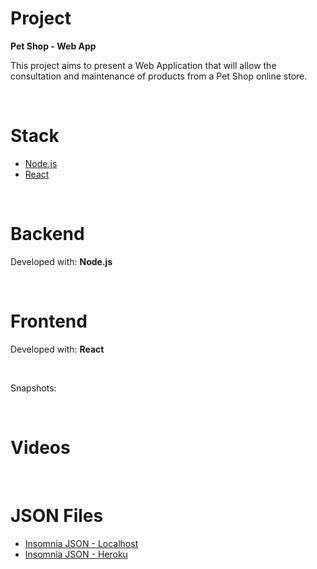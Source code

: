 
<p align="center">
  <!--<img alt="Yoda" src=".github/yoda_icon.png">-->
</p>

# Project
<strong>Pet Shop - Web App</strong>

This project aims to present a Web Application that will allow the consultation and maintenance of products from a Pet Shop online store.

<br/>

# Stack

- [Node.js](https://nodejs.org/en)
- [React](https://reactjs.org)

<br/>

# Backend
Developed with: <strong>Node.js</strong>

<br/>

# Frontend
Developed with: <strong>React</strong>

<br/>

Snapshots:

<p align="center">
  <!--
  <img alt="Snapshot1" src=".github/snapshot1.png">
  <img alt="Snapshot2" src=".github/snapshot2.png">
  <img alt="Snapshot3" src=".github/snapshot3.png">
  -->
</p>

<br/>

# Videos
<!--
- [Medidor de Consumo - Web App Demo](https://youtu.be/ysfJrAA-LAE)
- [Fluxograma do Projeto](https://youtu.be/lR0X3cR9dAk)
- [Backend (Node.js) - Parte 1](https://youtu.be/yT_jV0aznuc)
- [Backend (Node.js) - Parte 2](https://youtu.be/7e_3LmQipsA)
- [Frontend (React)](https://youtu.be/nTU33jcWwQI)
-->

<br/>

# JSON Files

- [Insomnia JSON - Localhost](https://drive.google.com/file/d/1L0DX6FQwu9L40Btl4BiOaMTZq1_WHPQ1/view?usp=sharing)
- [Insomnia JSON - Heroku](https://drive.google.com/file/d/1p9UctJgnQWPRKQuuTm1kjKS5LXFwk7OA/view?usp=sharing)
